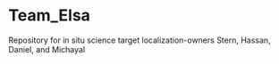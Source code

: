 # Team_Elsa
Repository for in situ science target localization-owners Stern, Hassan, Daniel, and Michayal
